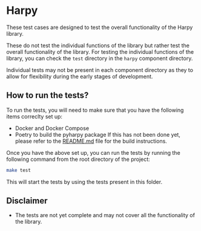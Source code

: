 # Harpy 
These test cases are designed to test the overall functionality of the Harpy library.

These do not test the individual functions of the library but rather test the overall functionality of the library.
For testing the individual functions of the library, you can check the `test` directory in the `harpy` component directory.

Individual tests may not be present in each component directory as they to allow for flexibility during the early stages of development.

## How to run the tests?
To run the tests, you will need to make sure that you have the following items correclty set up:
- Docker and Docker Compose
- Poetry to build the pyharpy package
If this has not been done yet, please refer to the [README.md](../README.md) file for the build instructions.

Once you have the above set up, you can run the tests by running the following command from the root directory of the project:
```bash
make test
```
This will start the tests by using the tests present in this folder.

## Disclaimer
- The tests are not yet complete and may not cover all the functionality of the library.
